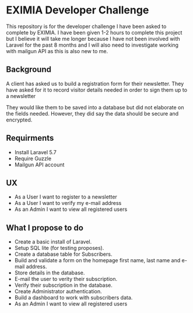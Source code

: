 # EXIMIA Developer Challenge

This repository is for the developer challenge I have been asked to complete by EXIMIA. I have been given 1-2 hours to complete this project but I believe it will take me longer because I have not been involved with Laravel for the past 8 months and I will also need to investigate working with mailgun API as this is also new to me.

## Background

A client has asked us to build a registration form for their newsletter. They have asked for it to record visitor details needed in order to sign them up to a newsletter

They would like them to be saved into a database but did not elaborate on the fields needed. However, they did say the data should be secure and encrypted.

## Requirments
* Install Laravel 5.7
* Require Guzzle
* Mailgun API account

## UX

* As a User I want to register to a newsletter
* As a User I want to verify my e-mail address
* As an Admin I want to view all registered users

## What I propose to do

* Create a basic install of Laravel.
* Setup SQL lite (for testing proposes).
* Create a database table for Subscribers.
* Build and validate a form on the homepage first name, last name and e-mail address.
* Store details in the database.
* E-mail the user to verity their subscription.
* Verify their subscription in the database.
* Create Administrator authentication.
* Build a dashboard to work with subscribers data.
* As an Admin I want to view all registered users
